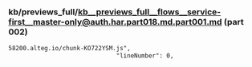 ### kb/previews_full/kb__previews_full__flows__service-first__master-only@auth.har.part018.md.part001.md (part 002)

```md
58200.alteg.io/chunk-KO722YSM.js",
                              "lineNumber": 0,
           
```

```
